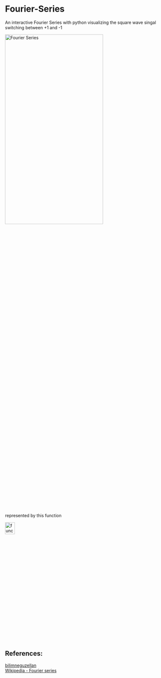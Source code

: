 # Fourier-Series
An interactive Fourier Series with python visualizing the square wave
singal switching between +1 and -1 
<p>
<img src="https://user-images.githubusercontent.com/66871920/206819284-0f77904c-8175-4c8b-a014-f3e7bfb2ae5f.png" alt="Fourier Series" width = "80%" height ="40%">
</p>

represented by this function
<p>
<img src="https://user-images.githubusercontent.com/66871920/206819500-8e95d461-84c9-4ad9-9667-1e524e41fdaa.svg" alt="function" width = "25%" height ="10%">
</p>

## References:
[bilimneguzellan](https://bilimneguzellan.net/en/purrier-series-meow-and-making-images-speak/)
<br>
[Wikipedia - Fourier series](https://en.wikipedia.org/wiki/Fourier_series)
